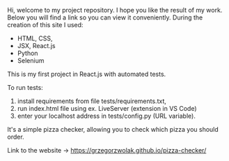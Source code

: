 Hi,
welcome to my project repository. I hope you like the result of my work. Below you will find a link so you can view it conveniently.
During the creation of this site I used:

- HTML, CSS,
- JSX, React.js
- Python
- Selenium

This is my first project in React.js with automated tests.

To run tests:

1. install requirements from file tests/requirements.txt,
2. run index.html file using ex. LiveServer (extension in VS Code)
3. enter your localhost address in tests/config.py (URL variable).

It's a simple pizza checker, allowing you to check which pizza you should order.

Link to the website -> https://grzegorzwolak.github.io/pizza-checker/
